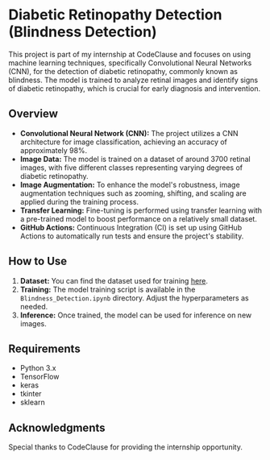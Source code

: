 
# Diabetic Retinopathy Detection (Blindness Detection)

This project is part of my internship at CodeClause and focuses on using machine learning techniques, specifically Convolutional Neural Networks (CNN), for the detection of diabetic retinopathy, commonly known as blindness. The model is trained to analyze retinal images and identify signs of diabetic retinopathy, which is crucial for early diagnosis and intervention.

## Overview

- **Convolutional Neural Network (CNN):** The project utilizes a CNN architecture for image classification, achieving an accuracy of approximately 98%.
- **Image Data:** The model is trained on a dataset of around 3700 retinal images, with five different classes representing varying degrees of diabetic retinopathy.
- **Image Augmentation:** To enhance the model's robustness, image augmentation techniques such as zooming, shifting, and scaling are applied during the training process.
- **Transfer Learning:** Fine-tuning is performed using transfer learning with a pre-trained model to boost performance on a relatively small dataset.
- **GitHub Actions:** Continuous Integration (CI) is set up using GitHub Actions to automatically run tests and ensure the project's stability.

## How to Use

1. **Dataset:** You can find the dataset used for training [here](https://www.kaggle.com/code/akshat0007/diabetic-retinopathy-detection-and-classification/notebook#Diabetic-Retinopathy).
2. **Training:** The model training script is available in the `Blindness_Detection.ipynb` directory. Adjust the hyperparameters as needed.
3. **Inference:** Once trained, the model can be used for inference on new images. 

## Requirements

- Python 3.x
- TensorFlow
- keras
- tkinter
- sklearn

## Acknowledgments

Special thanks to CodeClause for providing the internship opportunity.
